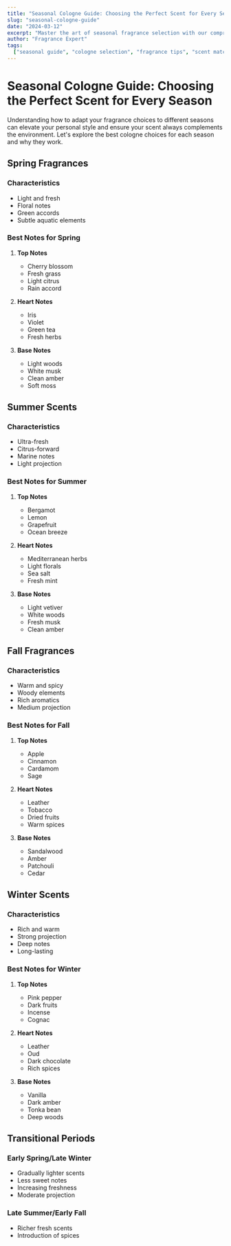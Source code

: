 ```yaml
---
title: "Seasonal Cologne Guide: Choosing the Perfect Scent for Every Season"
slug: "seasonal-cologne-guide"
date: "2024-03-12"
excerpt: "Master the art of seasonal fragrance selection with our comprehensive guide to choosing the right cologne for spring, summer, fall, and winter."
author: "Fragrance Expert"
tags:
  ["seasonal guide", "cologne selection", "fragrance tips", "scent matching"]
---
```


# Seasonal Cologne Guide: Choosing the Perfect Scent for Every Season

Understanding how to adapt your fragrance choices to different seasons can elevate your personal style and ensure your scent always complements the environment. Let's explore the best cologne choices for each season and why they work.

## Spring Fragrances

### Characteristics

- Light and fresh
- Floral notes
- Green accords
- Subtle aquatic elements

### Best Notes for Spring

1. **Top Notes**

   - Cherry blossom
   - Fresh grass
   - Light citrus
   - Rain accord

2. **Heart Notes**

   - Iris
   - Violet
   - Green tea
   - Fresh herbs

3. **Base Notes**
   - Light woods
   - White musk
   - Clean amber
   - Soft moss

## Summer Scents

### Characteristics

- Ultra-fresh
- Citrus-forward
- Marine notes
- Light projection

### Best Notes for Summer

1. **Top Notes**

   - Bergamot
   - Lemon
   - Grapefruit
   - Ocean breeze

2. **Heart Notes**

   - Mediterranean herbs
   - Light florals
   - Sea salt
   - Fresh mint

3. **Base Notes**
   - Light vetiver
   - White woods
   - Fresh musk
   - Clean amber

## Fall Fragrances

### Characteristics

- Warm and spicy
- Woody elements
- Rich aromatics
- Medium projection

### Best Notes for Fall

1. **Top Notes**

   - Apple
   - Cinnamon
   - Cardamom
   - Sage

2. **Heart Notes**

   - Leather
   - Tobacco
   - Dried fruits
   - Warm spices

3. **Base Notes**
   - Sandalwood
   - Amber
   - Patchouli
   - Cedar

## Winter Scents

### Characteristics

- Rich and warm
- Strong projection
- Deep notes
- Long-lasting

### Best Notes for Winter

1. **Top Notes**

   - Pink pepper
   - Dark fruits
   - Incense
   - Cognac

2. **Heart Notes**

   - Leather
   - Oud
   - Dark chocolate
   - Rich spices

3. **Base Notes**
   - Vanilla
   - Dark amber
   - Tonka bean
   - Deep woods

## Transitional Periods

### Early Spring/Late Winter

- Gradually lighter scents
- Less sweet notes
- Increasing freshness
- Moderate projection

### Late Summer/Early Fall

- Richer fresh scents
- Introduction of spices
